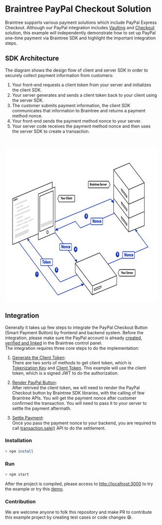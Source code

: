 # Braintree PayPal Checkout Solution

Braintree supports various payment solutions which include PayPal Express Checkout. Although our PayPal integration includes [Vaulting](https://developers.braintreepayments.com/guides/paypal/vault/javascript/v3) and [Checkout](https://developers.braintreepayments.com/guides/paypal/checkout-with-paypal/javascript/v3) solution, this example will independently demonstrate how to set up PayPal one-time payment via Braintree SDK and highlight the important integration steps.

## SDK Architecture
The diagram shows the design flow of client and server SDK in order to securely collect payment information from customers:
1. Your front-end requests a client token from your server and initializes the client SDK.
2. Your server generates and sends a client token back to your client using the server SDK.
3. The customer submits payment information, the client SDK communicates that information to Braintree and returns a payment method nonce.
4. Your front-end sends the payment method nonce to your server.
5. Your server code receives the payment method nonce and then uses the server SDK to create a transaction.
<br>
<p float="left">
  <img src="./screenshot/image1.png" width="800" height="508">
</p>

## Integration
Generally it takes up few steps to integrate the PayPal Checkout Button (Smart Payment Button) by frontend and backend system. Before the integration, please make sure the PayPal account is already [created, verified and linked](https://articles.braintreepayments.com/guides/payment-methods/paypal/setup-guide?_ga=1.95210588.1584836863.1578023280) in the Braintree control panel.<br>
The integration requires three core steps to do the implementation:
1. [Generate the Client Token](https://developers.braintreepayments.com/start/hello-server/node#generate-a-client-token):<br>There are two sorts of methods to get client token, which is [Tokenization Key](https://developers.braintreepayments.com/guides/authorization/tokenization-key/javascript/v3) and [Client Token](https://developers.braintreepayments.com/guides/authorization/client-token). This example will use the client token, which is a signed JWT to do the authorization.

2. [Render PayPal Button](https://developers.braintreepayments.com/guides/paypal/checkout-with-paypal/javascript/v3):<br>After retrived the client token, we will need to render the PayPal Checkout button by Braintree SDK libraries, with the calling of few Braintree APIs. You will get the payment nonce after customer confirmed the transaction. You will need to pass it to your server to settle the payment aftermath.

3. [Settle Payment](https://developers.braintreepayments.com/guides/paypal/server-side/node):<br>Once you pass the payment nonce to your backend, you are required to call [transaction.sale()](https://developers.braintreepayments.com/reference/request/transaction/sale/node) API to do the settlement.

### Installation
```sh
> npm install
```

### Run
```sh
> npm start
```
 After the project is compiled, please access to [http://localhost:3000](http://localhost:3000) to try the example or try this [demo](https://bt-pp-checkout.herokuapp.com/).


### Contribution
We are welcome anyone to folk this repository and make PR to contribute this example project by creating test cases or code changes :smile:.



